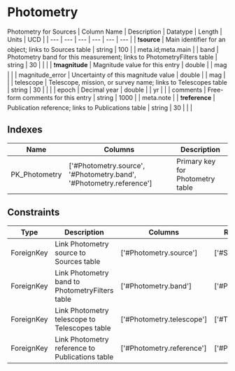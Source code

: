 # Photometry
Photometry for Sources
| Column Name | Description | Datatype | Length | Units  | UCD |
| --- | --- | --- | --- | --- | --- |
| :exclamation:**source** | Main identifier for an object; links to Sources table | string | 100 |  | meta.id;meta.main  |
| band | Photometry band for this measurement; links to PhotometryFilters table | string | 30 |  |   |
| :exclamation:**magnitude** | Magnitude value for this entry | double |  | mag |   |
| magnitude_error | Uncertainty of this magnitude value | double |  | mag |   |
| telescope | Telescope, mission, or survey name; links to Telescopes table | string | 30 |  |   |
| epoch | Decimal year | double |  | yr |   |
| comments | Free-form comments for this entry | string | 1000 |  | meta.note  |
| :exclamation:**reference** | Publication reference; links to Publications table | string | 30 |  |   |

## Indexes
| Name | Columns | Description |
| --- | --- | --- |
| PK_Photometry | ['#Photometry.source', '#Photometry.band', '#Photometry.reference'] | Primary key for Photometry table |

## Constraints
| Type | Description | Columns | Referenced Columns |
| --- | --- | --- | --- |
| ForeignKey | Link Photometry source to Sources table | ['#Photometry.source'] | ['#Sources.source'] |
| ForeignKey | Link Photometry band to PhotometryFilters table | ['#Photometry.band'] | ['#PhotometryFilters.band'] |
| ForeignKey | Link Photometry telescope to Telescopes table | ['#Photometry.telescope'] | ['#Telescopes.telescope'] |
| ForeignKey | Link Photometry reference to Publications table | ['#Photometry.reference'] | ['#Publications.reference'] |


